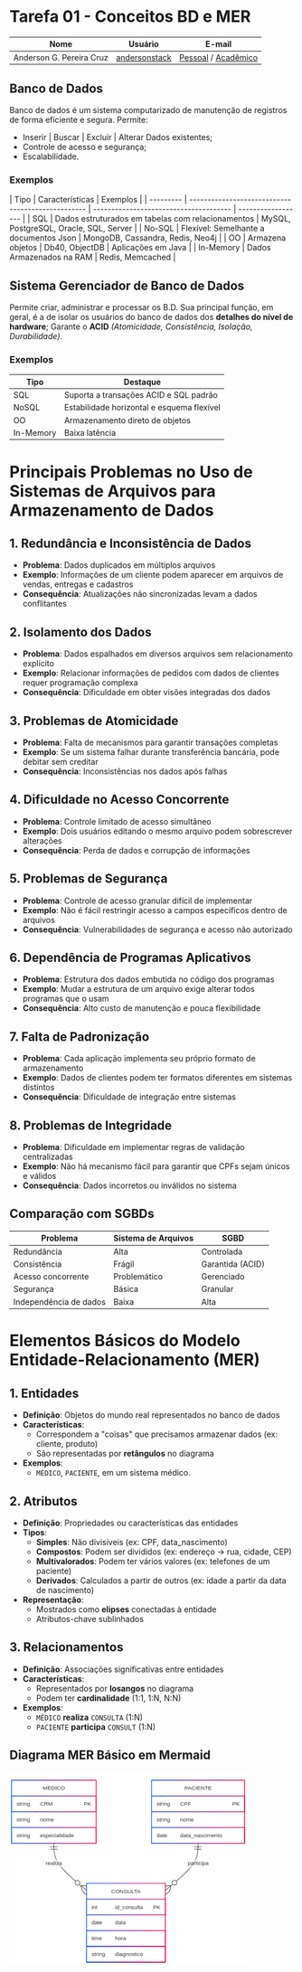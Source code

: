 # Tarefa 01 - Conceitos BD e MER

| Nome                     | Usuário                                                  | E-mail                                                                                               |
| ------------------------ | -------------------------------------------------------- | ---------------------------------------------------------------------------------------------------- |
| Anderson G. Pereira Cruz | [andersonstack](mailto:https://github.com/andersonstack) | [Pessoal](mailto:andersong.pereiracruz@gmail.com) / [Acadêmico](mailto:gabriel.cruz.133@ufrn.edu.br) |

## Banco de Dados

Banco de dados é um sistema computarizado de manutenção de registros de forma eficiente e segura. Permite:

- Inserir | Buscar | Excluir | Alterar Dados existentes;
- Controle de acesso e segurança;
- Escalabilidade.

### Exemplos

| Tipo      | Características                                   | Exemplos                               |
| --------- | ------------------------------------------------- | -------------------------------------- | ------------------ |
| SQL       | Dados estruturados em tabelas com relacionamentos | MySQL, PostgreSQL, Oracle, SQL, Server |
| No-SQL    | Flexível: Semelhante a documentos Json            | MongoDB, Cassandra, Redis, Neo4j       |
| OO        | Armazena objetos                                  | Db40, ObjectDB                         | Aplicações em Java |
| In-Memory | Dados Armazenados na RAM                          | Redis, Memcached                       |

## Sistema Gerenciador de Banco de Dados

Permite criar, administrar e processar os B.D. Sua principal função, em geral, é a de isolar os usuários do banco de dados dos **detalhes do nível de hardware**;
Garante o **ACID** _(Atomicidade, Consistência, Isolação, Durabilidade)_.

### Exemplos

| Tipo      | Destaque                                   |
| --------- | ------------------------------------------ |
| SQL       | Suporta a transações ACID e SQL padrão     |
| NoSQL     | Estabilidade horizontal e esquema flexível |
| OO        | Armazenamento direto de objetos            |
| In-Memory | Baixa latência                             |

# Principais Problemas no Uso de Sistemas de Arquivos para Armazenamento de Dados

## 1. Redundância e Inconsistência de Dados

- **Problema**: Dados duplicados em múltiplos arquivos
- **Exemplo**: Informações de um cliente podem aparecer em arquivos de vendas, entregas e cadastros
- **Consequência**: Atualizações não sincronizadas levam a dados conflitantes

## 2. Isolamento dos Dados

- **Problema**: Dados espalhados em diversos arquivos sem relacionamento explícito
- **Exemplo**: Relacionar informações de pedidos com dados de clientes requer programação complexa
- **Consequência**: Dificuldade em obter visões integradas dos dados

## 3. Problemas de Atomicidade

- **Problema**: Falta de mecanismos para garantir transações completas
- **Exemplo**: Se um sistema falhar durante transferência bancária, pode debitar sem creditar
- **Consequência**: Inconsistências nos dados após falhas

## 4. Dificuldade no Acesso Concorrente

- **Problema**: Controle limitado de acesso simultâneo
- **Exemplo**: Dois usuários editando o mesmo arquivo podem sobrescrever alterações
- **Consequência**: Perda de dados e corrupção de informações

## 5. Problemas de Segurança

- **Problema**: Controle de acesso granular difícil de implementar
- **Exemplo**: Não é fácil restringir acesso a campos específicos dentro de arquivos
- **Consequência**: Vulnerabilidades de segurança e acesso não autorizado

## 6. Dependência de Programas Aplicativos

- **Problema**: Estrutura dos dados embutida no código dos programas
- **Exemplo**: Mudar a estrutura de um arquivo exige alterar todos programas que o usam
- **Consequência**: Alto custo de manutenção e pouca flexibilidade

## 7. Falta de Padronização

- **Problema**: Cada aplicação implementa seu próprio formato de armazenamento
- **Exemplo**: Dados de clientes podem ter formatos diferentes em sistemas distintos
- **Consequência**: Dificuldade de integração entre sistemas

## 8. Problemas de Integridade

- **Problema**: Dificuldade em implementar regras de validação centralizadas
- **Exemplo**: Não há mecanismo fácil para garantir que CPFs sejam únicos e válidos
- **Consequência**: Dados incorretos ou inválidos no sistema

## Comparação com SGBDs

| Problema               | Sistema de Arquivos | SGBD             |
| ---------------------- | ------------------- | ---------------- |
| Redundância            | Alta                | Controlada       |
| Consistência           | Frágil              | Garantida (ACID) |
| Acesso concorrente     | Problemático        | Gerenciado       |
| Segurança              | Básica              | Granular         |
| Independência de dados | Baixa               | Alta             |

# Elementos Básicos do Modelo Entidade-Relacionamento (MER)

## 1. Entidades

- **Definição**: Objetos do mundo real representados no banco de dados
- **Características**:
  - Correspondem a "coisas" que precisamos armazenar dados (ex: cliente, produto)
  - São representadas por **retângulos** no diagrama
- **Exemplos**:
  - `MÉDICO`, `PACIENTE`, em um sistema médico.

## 2. Atributos

- **Definição**: Propriedades ou características das entidades
- **Tipos**:
  - **Simples**: Não divisíveis (ex: CPF, data_nascimento)
  - **Compostos**: Podem ser divididos (ex: endereço → rua, cidade, CEP)
  - **Multivalorados**: Podem ter vários valores (ex: telefones de um paciente)
  - **Derivados**: Calculados a partir de outros (ex: idade a partir da data de nascimento)
- **Representação**:
  - Mostrados como **elipses** conectadas à entidade
  - Atributos-chave sublinhados

## 3. Relacionamentos

- **Definição**: Associações significativas entre entidades
- **Características**:
  - Representados por **losangos** no diagrama
  - Podem ter **cardinalidade** (1:1, 1:N, N:N)
- **Exemplos**:
  - `MÉDICO` **realiza** `CONSULTA` (1:N)
  - `PACIENTE` **participa** `CONSULT` (1:N)

## Diagrama MER Básico em Mermaid

![alt text](image.png)
